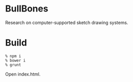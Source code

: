 # BullBones
Research on computer-supported sketch drawing systems.

# Build

```
% npm i
% bower i
% grunt
```
Open index.html.